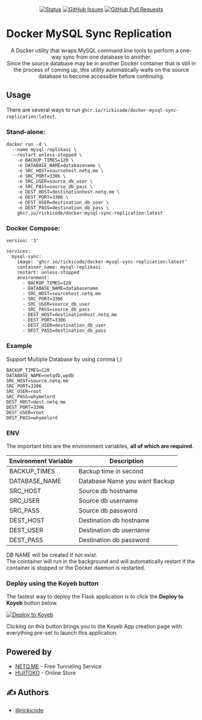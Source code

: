 <div align="center">

[![Status](https://img.shields.io/badge/status-active-success.svg)]()
[![GitHub Issues](https://img.shields.io/github/issues/rickicode/docker-mysql-sync-replication.svg)](https://github.com/rickicode/docker-mysql-sync-replication/issues)
[![GitHub Pull Requests](https://img.shields.io/github/issues-pr/rickicode/docker-mysql-sync-replication.svg)](https://github.com/rickicode/docker-mysql-sync-replication/pulls)

</div>


# Docker MySQL Sync Replication


<p align="center"> A Docker utility that wraps MySQL command line tools to perform a one-way sync from one database to another.
<br> 
Since the source database may be in another Docker container that is still in the process of coming up, this utility automatically waits on the source database to become accessible before continuing.
</p>



## Usage

There are several ways to run `ghcr.io/rickicode/docker-mysql-sync-replication:latest`.

### Stand-alone:

```
docker run -d \
  --name mysql-replikasi \
  --restart unless-stopped \
    -e BACKUP_TIMES=120 \
    -e DATABASE_NAME=databasename \
    -e SRC_HOST=sourcehost.netq.me \
    -e SRC_PORT=3306 \
    -e SRC_USER=source_db_user \
    -e SRC_PASS=source_db_pass \
    -e DEST_HOST=destinationhost.netq.me \
    -e DEST_PORT=3306 \
    -e DEST_USER=destination_db_user \
    -e DEST_PASS=destination_db_pass \
    ghcr.io/rickicode/docker-mysql-sync-replication:latest
```

### Docker Compose:

```
version: '3'

services:
  mysql-sync:
    image: 'ghcr.io/rickicode/docker-mysql-sync-replication:latest'
    container_name: mysql-replikasi
    restart: unless-stopped
    environment:
      - BACKUP_TIMES=120
      - DATABASE_NAME=databasename
      - SRC_HOST=sourcehost.netq.me
      - SRC_PORT=3306
      - SRC_USER=source_db_user
      - SRC_PASS=source_db_pass
      - DEST_HOST=destinationhost.netq.me
      - DEST_PORT=3306
      - DEST_USER=destination_db_user
      - DEST_PASS=destination_db_pass

```
### Example
Support Multiple Database by using comma (,)
```
BACKUP_TIMES=120
DATABASE_NAME=netqdb,wpdb
SRC_HOST=source.netq.me
SRC_PORT=3306
SRC_USER=root
SRC_PASS=whymelord
DEST_HOST=dest.netq.me
DEST_PORT=3306
DEST_USER=root
DEST_PASS=whymelord
```

### ENV
The important bits are the environment variables, **all of which are required**.

| Environment Variable | Description |
|----------------------|-------------|
| BACKUP_TIMES | Backup time in second |
| DATABASE_NAME | Database Name you want Backup |
| SRC_HOST | Source db hostname |
| SRC_USER | Source db username |
| SRC_PASS | Source db password |   
| DEST_HOST | Destination db hostname |
| DEST_USER | Destination db username |
| DEST_PASS | Destination db password |   


DB NAME will be created if not exist.<br>
The cointainer will run in the background and will automatically restart if the container is stopped or the Docker daemon is restarted.



### Deploy using the Koyeb button

The fastest way to deploy the Flask application is to click the **Deploy to Koyeb** button below.

[![Deploy to Koyeb](https://www.koyeb.com/static/images/deploy/button.svg)](https://app.koyeb.com/deploy?name=MYSQL-REPLICATIONtype=docker&image=ghcr.io/rickicode/docker-mysql-sync-replication:latest)

Clicking on this button brings you to the Koyeb App creation page with everything pre-set to launch this application.




## Powered by <a name = "powered_by"></a>

- [NETQ.ME](https://netq.me/) - Free Tunneling Service
- [HIJITOKO](https://hijitoko.com/) - Online Store

## ✍️ Authors <a name = "authors"></a>

- [@rickicode](https://github.com/rickicode)

